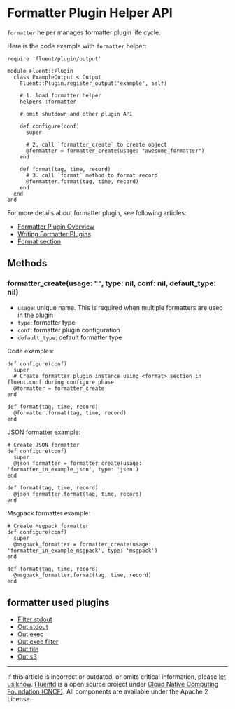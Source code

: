 # Formatter Plugin Helper API

`formatter` helper manages formatter plugin life cycle.

Here is the code example with `formatter` helper:

``` {.CodeRay}
require 'fluent/plugin/output'

module Fluent::Plugin
  class ExampleOutput < Output
    Fluent::Plugin.register_output('example', self)

    # 1. load formatter helper
    helpers :formatter

    # omit shutdown and other plugin API

    def configure(conf)
      super

      # 2. call `formatter_create` to create object
      @formatter = formatter_create(usage: "awesome_formatter")
    end

    def format(tag, time, record)
      # 3. call `format` method to format record
      @formatter.format(tag, time, record)
    end
  end
end
```

For more details about formatter plugin, see following articles:

-   [Formatter Plugin Overview](/articles/formatter-plugin-overview.md)
-   [Writing Formatter Plugins](/articles/api-plugin-formatter.md)
-   [Format section](/configuration/format-section.md)


## Methods


### formatter\_create(usage: "", type: nil, conf: nil, default\_type: nil)

-   `usage`: unique name. This is required when multiple formatters are
    used in the plugin
-   `type`: formatter type
-   `conf`: formatter plugin configuration
-   `default_type`: default formatter type

Code examples:

``` {.CodeRay}
def configure(conf)
  super
  # Create formatter plugin instance using <format> section in fluent.conf during configure phase
  @formatter = formatter_create
end

def format(tag, time, record)
  @formatter.format(tag, time, record)
end
```

JSON formatter example:

``` {.CodeRay}
# Create JSON formatter
def configure(conf)
  super
  @json_formatter = formatter_create(usage: 'formatter_in_example_json', type: 'json')
end

def format(tag, time, record)
  @json_formatter.format(tag, time, record)
end
```

Msgpack formatter example:

``` {.CodeRay}
# Create Msgpack formatter
def configure(conf)
  super
  @msgpack_formatter = formatter_create(usage: 'formatter_in_example_msgpack', type: 'msgpack')
end

def format(tag, time, record)
  @msgpack_formatter.format(tag, time, record)
end
```


## formatter used plugins

-   [Filter stdout](/plugins/filter/filter_stdout.md)
-   [Out stdout](/plugins/output/out_stdout.md)
-   [Out exec](/plugins/output/out_exec.md)
-   [Out exec filter](/plugins/output/out_exec_filter.md)
-   [Out file](/plugins/output/out_file.md)
-   [Out s3](/plugins/output/out_s3.md)


------------------------------------------------------------------------

If this article is incorrect or outdated, or omits critical information, please [let us know](https://github.com/fluent/fluentd-docs/issues?state=open).
[Fluentd](http://www.fluentd.org/) is a open source project under [Cloud Native Computing Foundation (CNCF)](https://cncf.io/). All components are available under the Apache 2 License.
